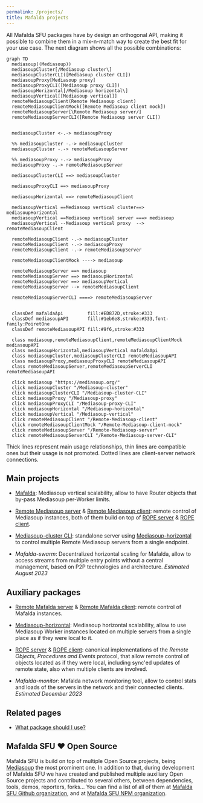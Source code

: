 ```yaml
---
permalink: /projects/
title: Mafalda projects
---
```


All Mafalda SFU packages have by design an orthogonal API, making it possible to
combine them in a mix-n-match way to create the best fit for your use case. The
next diagram shows all the possible combinations:

```mermaid
graph TD
  mediasoup((Mediasoup))
  mediasoupCluster[/Mediasoup cluster\]
  mediasoupClusterCLI([Mediasoup cluster CLI])
  mediasoupProxy[Mediasoup proxy]
  mediasoupProxyCLI([Mediasoup proxy CLI])
  mediasoupHorizontal[/Mediasoup horizontal\]
  mediasoupVertical[[Mediasoup vertical]]
  remoteMediasoupClient(Remote Mediasoup client)
  remoteMediasoupClientMock([Remote Mediasoup client mock])
  remoteMediasoupServer[\Remote Mediasoup server/]
  remoteMediasoupServerCLI([Remote Mediasoup server CLI])


  mediasoupCluster <-.-> mediasoupProxy

  %% mediasoupCluster -.-> mediasoupCluster
  mediasoupCluster -.-> remoteMediasoupServer

  %% mediasoupProxy -.-> mediasoupProxy
  mediasoupProxy -.-> remoteMediasoupServer

  mediasoupClusterCLI ==> mediasoupCluster

  mediasoupProxyCLI ==> mediasoupProxy

  mediasoupHorizontal ==> remoteMediasoupClient

  mediasoupVertical ==Mediasoup vertical cluster==>  mediasoupHorizontal
  mediasoupVertical ==Mediasoup vertical server ===> mediasoup
  mediasoupVertical --Mediasoup vertical proxy  -->  remoteMediasoupClient

  remoteMediasoupClient -.-> mediasoupCluster
  remoteMediasoupClient -.-> mediasoupProxy
  remoteMediasoupClient -.-> remoteMediasoupServer

  remoteMediasoupClientMock ----> mediasoup

  remoteMediasoupServer ==> mediasoup
  remoteMediasoupServer ==> mediasoupHorizontal
  remoteMediasoupServer ==> mediasoupVertical
  remoteMediasoupServer --> remoteMediasoupClient

  remoteMediasoupServerCLI ====> remoteMediasoupServer


  classDef mafaldaApi         fill:#ED872D,stroke:#333
  classDef mediasoupAPI       fill:#1eb6e8,stroke:#333,font-family:PoiretOne
  classDef remoteMediasoupAPI fill:#9f6,stroke:#333

  class mediasoup,remoteMediasoupClient,remoteMediasoupClientMock mediasoupAPI
  class mediasoupHorizontal,mediasoupVertical mafaldaApi
  class mediasoupCluster,mediasoupClusterCLI remoteMediasoupAPI
  class mediasoupProxy,mediasoupProxyCLI remoteMediasoupAPI
  class remoteMediasoupServer,remoteMediasoupServerCLI remoteMediasoupAPI

  click mediasoup "https://mediasoup.org/"
  click mediasoupCluster "/Mediasoup-cluster"
  click mediasoupClusterCLI "/Mediasoup-cluster-CLI"
  click mediasoupProxy "/Mediasoup-proxy"
  click mediasoupProxyCLI "/Mediasoup-proxy-CLI"
  click mediasoupHorizontal "/Mediasoup-horizontal"
  click mediasoupVertical "/Mediasoup-vertical"
  click remoteMediasoupClient "/Remote-Mediasoup-client"
  click remoteMediasoupClientMock "/Remote-Mediasoup-client-mock"
  click remoteMediasoupServer "/Remote-Mediasoup-server"
  click remoteMediasoupServerCLI "/Remote-Mediasoup-server-CLI"
```

Thick lines represent main usage relationships, thin lines are compatible ones
but their usage is not promoted. Dotted lines are client-server network
connections.

## Main projects

- [Mafalda](/Mafalda): Mediasoup vertical scalability, allow to have Router
  objects that by-pass Mediasoup per-Worker limits.
- [Remote Mediasoup server](/Remote-Mediasoup-server) &
  [Remote Mediasoup client](/Remote-Mediasoup-client): remote control of
  Mediasoup instances, both of them build on top of [ROPE server](/ROPE-server)
  & [ROPE client](/ROPE-client).
- [Mediasoup-cluster CLI](/Mediasoup-cluster-CLI): standalone server using
  [Mediasoup-horizontal](/Mediasoup-horizontal) to control multiple Remote
  Mediasoup servers from a single endpoint.

- *Mafalda-swarm*: Decentralized horizontal scaling for Mafalda, allow to access
  streams from multiple entry points without a central management, based on P2P
  technologies and architecture. *Estimated August 2023*

## Auxiliary packages

- [Remote Mafalda server](/Remote-Mafalda-server) &
  [Remote Mafalda client](/Remote-Mafalda-client): remote control of Mafalda
  instances.
- [Mediasoup-horizontal](/Mediasoup-horizontal): Mediasoup horizontal
  scalability, allow to use Mediasoup Worker instances located on multiple
  servers from a single place as if they were local to it.
- [ROPE server](/ROPE-server) & [ROPE client](/ROPE-client): canonical
  implementations of the *Remote Objects, Procedures and Events* protocol, that
  allow remote control of objects located as if they were local, including
  sync'ed updates of remote state, also when multiple clients are involved.

- *Mafalda-monitor*: Mafalda network monitoring tool, allow to control stats and
  loads of the servers in the network and their connected clients.
  *Estimated December 2023*

## Related pages

- [What package should I use?](/what-package-should-I-use/)

## Mafalda SFU ❤️ Open Source

Mafalda SFU is build on top of multiple Open Source projects, being
[Mediasoup](https://mediasoup.org/) the most prominent one. In addition to that,
during development of Mafalda SFU we have created and published multiple
auxiliary Open Source projects and contributed to several others, between
dependencies, tools, demos, reporters, forks... You can find a list of all of
them at [Mafalda SFU Github organization](https://github.com/Mafalda-SFU), and
at [Mafalda SFU NPM organization](https://www.npmjs.com/org/mafalda-sfu).

